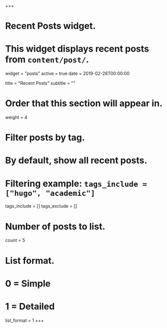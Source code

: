 +++
# Recent Posts widget.
# This widget displays recent posts from `content/post/`.
widget = "posts"
active = true
date = 2019-02-28T00:00:00

title = "Recent Posts"
subtitle = ""

# Order that this section will appear in.
weight = 4

# Filter posts by tag.
#  By default, show all recent posts.
#  Filtering example: `tags_include = ["hugo", "academic"]`
tags_include = []
tags_exclude = []

# Number of posts to list.
count = 5

# List format.
#   0 = Simple
#   1 = Detailed
list_format = 1
+++


